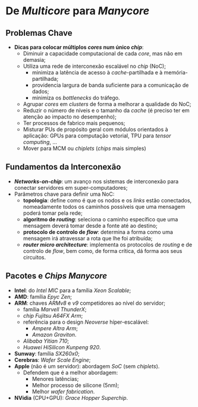 # De *Multicore* para *Manycore*

## Problemas Chave

- **Dicas para colocar múltiplos *cores* num único *chip***:
  - Diminuir a capacidade computacional de cada *core*, mas não em demasia;
  - Utiliza uma rede de interconexão escalável no *chip* (NoC);
    - minimiza a latência de acesso à *cache*-partilhada e à memória-partilhada;
    - providencia largura de banda suficiente para a comunicação de dados;
    - minimiza os *bottlenecks* do tráfego.
  - Agrupar *cores* em *clusters* de forma a melhorar a qualidade do NoC;
  - Reduzir o número de níveis e o tamanho da *cache* (é preciso ter em atenção ao impacto no desempenho);
  - Ter processos de fabrico mais pequenos;
  - Misturar PUs de propósito geral com módulos orientados à aplicação: GPUs para computação vetorial, TPU para *tensor computing*, ...
  - Mover para MCM ou *chiplets* (*chips* mais simples)

## Fundamentos da Interconexão

- ***Networks-on-chip***: um avanço nos sistemas de interconexão para conectar servidores em super-computadores;
- Parâmetros chave para definir uma NoC:
  - **topologia**: define como é que os nodos e os *links* estão conectados, nomeadamente todos os caminhos possíveis que uma mensagem poderá tomar pela rede;
  - **algoritmo de *routing***: seleciona o caminho específico que uma mensagem deverá tomar desde a fonte até ao destino;
  - **protocolo de controlo de *flow***: determina a forma como uma mensagem irá atravessar a rota que lhe foi atribuída;
  - ***router micro architecture***: implementa os protocolos de *routing* e de controlo de *flow*, bem como, de forma crítica, dá forma aos seus circuitos.

## Pacotes e *Chips Manycore*

- **Intel**: do *Intel MIC* para a família *Xeon Scalable*;
- **AMD**: família *Epyc Zen*;
- **ARM**: chaves *ARMv8* e *v9* competidores ao nível do servidor;
  - família *Marvell ThunderX*;
  - *chip Fujitsu A64FX Arm*;
  - referência para o design *Neoverse* híper-escalável:
    - *Ampere Altra Arm*;
    - *Amazon Graviton*.
  - *Alibaba Yitian 710*;
  - *Huawei HiSilicon Kunpeng 920*.
- **Sunway**: família *SX260x0*;
- **Cerebras**: *Wafer Scale Engine*;
- **Apple** (não é um servidor): abordagem *SoC* (sem *chiplets*).
  - Defendem que é a melhor abordagem:
    - Menores latências;
    - Melhor processo de silicone (5nm);
    - Melhor *wafer fabrication*.
- **NVidia** (CPU+GPU): *Grace Hopper Superchip*.


